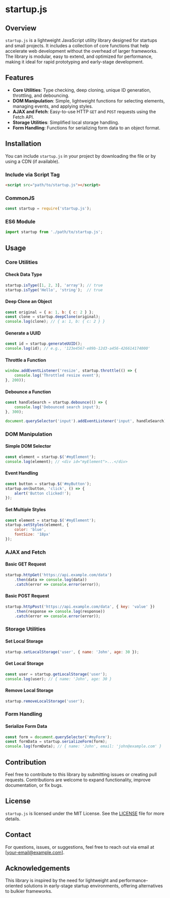 # startup.js

## Overview

`startup.js` is a lightweight JavaScript utility library designed for startups and small projects. It includes a collection of core functions that help accelerate web development without the overhead of larger frameworks. The library is modular, easy to extend, and optimized for performance, making it ideal for rapid prototyping and early-stage development.

## Features

- **Core Utilities**: Type checking, deep cloning, unique ID generation, throttling, and debouncing.
- **DOM Manipulation**: Simple, lightweight functions for selecting elements, managing events, and applying styles.
- **AJAX and Fetch**: Easy-to-use HTTP `GET` and `POST` requests using the Fetch API.
- **Storage Utilities**: Simplified local storage handling.
- **Form Handling**: Functions for serializing form data to an object format.

## Installation

You can include `startup.js` in your project by downloading the file or by using a CDN (if available).

### Include via Script Tag

```html
<script src="path/to/startup.js"></script>
```

###

### CommonJS

```javascript
const startup = require('startup.js');
```

### ES6 Module

```javascript
import startup from './path/to/startup.js';
```

## Usage

### Core Utilities

#### Check Data Type

```javascript
startup.isType([1, 2, 3], 'array'); // true
startup.isType('Hello', 'string');  // true
```

#### Deep Clone an Object

```javascript
const original = { a: 1, b: { c: 2 } };
const clone = startup.deepClone(original);
console.log(clone); // { a: 1, b: { c: 2 } }
```

#### Generate a UUID

```javascript
const id = startup.generateUUID();
console.log(id); // e.g., '123e4567-e89b-12d3-a456-426614174000'
```

#### Throttle a Function

```javascript
window.addEventListener('resize', startup.throttle(() => {
    console.log('Throttled resize event');
}, 200));
```

#### Debounce a Function

```javascript
const handleSearch = startup.debounce(() => {
    console.log('Debounced search input');
}, 300);

document.querySelector('input').addEventListener('input', handleSearch);
```

### DOM Manipulation

#### Simple DOM Selector

```javascript
const element = startup.$('#myElement');
console.log(element); // <div id="myElement">...</div>
```

#### Event Handling

```javascript
const button = startup.$('#myButton');
startup.on(button, 'click', () => {
    alert('Button clicked!');
});
```

#### Set Multiple Styles

```javascript
const element = startup.$('#myElement');
startup.setStyles(element, {
    color: 'blue',
    fontSize: '18px'
});
```

### AJAX and Fetch

#### Basic GET Request

```javascript
startup.httpGet('https://api.example.com/data')
    .then(data => console.log(data))
    .catch(error => console.error(error));
```

#### Basic POST Request

```javascript
startup.httpPost('https://api.example.com/data', { key: 'value' })
    .then(response => console.log(response))
    .catch(error => console.error(error));
```

### Storage Utilities

#### Set Local Storage

```javascript
startup.setLocalStorage('user', { name: 'John', age: 30 });
```

#### Get Local Storage

```javascript
const user = startup.getLocalStorage('user');
console.log(user); // { name: 'John', age: 30 }
```

#### Remove Local Storage

```javascript
startup.removeLocalStorage('user');
```

### Form Handling

#### Serialize Form Data

```javascript
const form = document.querySelector('#myForm');
const formData = startup.serializeForm(form);
console.log(formData); // { name: 'John', email: 'john@example.com' }
```

## Contribution

Feel free to contribute to this library by submitting issues or creating pull requests. Contributions are welcome to expand functionality, improve documentation, or fix bugs.

## License

`startup.js` is licensed under the MIT License. See the [LICENSE](LICENSE) file for more details.

## Contact

For questions, issues, or suggestions, feel free to reach out via email at [[your-email@example.com](mailto\:your-email@example.com)].

## Acknowledgements

This library is inspired by the need for lightweight and performance-oriented solutions in early-stage startup environments, offering alternatives to bulkier frameworks.


